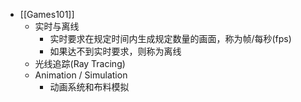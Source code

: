 - [[Games101]]
  - 实时与离线
    - 实时要求在规定时间内生成规定数量的画面，称为帧/每秒(fps)
    - 如果达不到实时要求，则称为离线
  - 光线追踪(Ray Tracing)
  - Animation / Simulation
    - 动画系统和布料模拟
